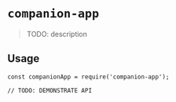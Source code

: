 # `companion-app`

> TODO: description

## Usage

```
const companionApp = require('companion-app');

// TODO: DEMONSTRATE API
```
